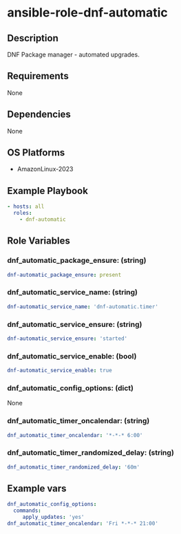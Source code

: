 # ansible-role-dnf-automatic

## Description

DNF Package manager - automated upgrades.

## Requirements

None

## Dependencies

None

## OS Platforms

- AmazonLinux-2023

## Example Playbook

```yaml
- hosts: all
  roles:
    - dnf-automatic
```

## Role Variables

### dnf_automatic_package_ensure: (string)

```yaml
dnf-automatic_package_ensure: present
```

### dnf_automatic_service_name: (string)

```yaml
dnf-automatic_service_name: 'dnf-automatic.timer'
```

### dnf_automatic_service_ensure: (string)

```yaml
dnf-automatic_service_ensure: 'started'
```

### dnf_automatic_service_enable: (bool)

```yaml
dnf-automatic_service_enable: true
```

### dnf_automatic_config_options: (dict)

None

### dnf_automatic_timer_oncalendar: (string)

```yaml
dnf_automatic_timer_oncalendar: '*-*-* 6:00'
```

### dnf_automatic_timer_randomized_delay: (string)

```yaml
dnf_automatic_timer_randomized_delay: '60m'
```

## Example vars

```yaml
dnf_automatic_config_options:
  commands:
     apply_updates: 'yes'
dnf_automatic_timer_oncalendar: 'Fri *-*-* 21:00'
```
